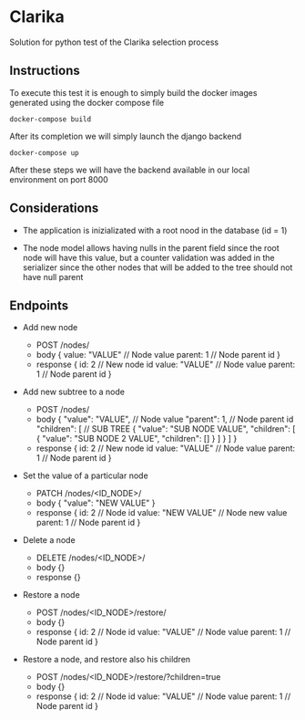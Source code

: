# Clarika
Solution for python test of the Clarika selection process

## Instructions 

To execute this test it is enough to simply build the docker images generated using the docker compose file

`docker-compose build`

After its completion we will simply launch the django backend 

`docker-compose up`

After these steps we will have the backend available in our local environment on port 8000


## Considerations

- The application is inizializated with a root nood in the database (id = 1)

- The node model allows having nulls in the parent field since the root node will have this value, but a counter validation was added in the serializer since the other nodes that will be added to the tree should not have null parent


## Endpoints

 - Add new node
    - POST /nodes/
    - body 
        {
            value: "VALUE"   // Node value
            parent: 1       // Node parent id
        }
    - response
        {
            id: 2           // New node id
            value: "VALUE"   // Node value
            parent: 1       // Node parent id
        }


- Add new subtree to a node
    - POST /nodes/
    - body
        {
            "value": "VALUE",    // Node value
            "parent": 1,        // Node parent id
            "children": [       // SUB TREE
                {
                    "value": "SUB NODE VALUE", 
                    "children": [
                        {
                            "value": "SUB NODE 2 VALUE", 
                            "children": []
                        }
                    ]
                }
            ]
        }
    - response
        {
            id: 2           // New node id
            value: "VALUE"   // Node value
            parent: 1       // Node parent id
        }

- Set the value of a particular node
    - PATCH /nodes/<ID_NODE>/
    - body
        {
            "value": "NEW VALUE"
        }
    - response
        {
            id: 2               // Node id
            value: "NEW VALUE"  // Node new value
            parent: 1           // Node parent id
        }

- Delete a node
    - DELETE /nodes/<ID_NODE>/
    - body 
        {}
    - response
        {}

- Restore a node 
    - POST /nodes/<ID_NODE>/restore/
    - body 
        {}
    - response
        {
            id: 2               // Node id
            value: "VALUE"      // Node value
            parent: 1           // Node parent id
        }

- Restore a node, and restore also his children
    - POST /nodes/<ID_NODE>/restore/?children=true
    - body 
        {}
    - response
        {
            id: 2               // Node id
            value: "VALUE"      // Node value
            parent: 1           // Node parent id
        }

